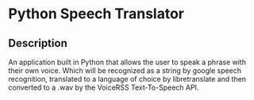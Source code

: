 # Python Speech Translator

## Description

An application built in Python that allows the user to speak a phrase with their own voice. Which will be recognized as a string by google speech recognition, translated to a language of choice by libretranslate and then converted to a .wav by the VoiceRSS Text-To-Speech API.
